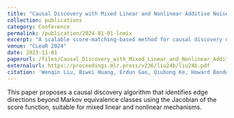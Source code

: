 ```yaml
---
title: "Causal Discovery with Mixed Linear and Nonlinear Additive Noise Models: A Scalable Approach"
collection: publications
category: Conference
permalink: /publication/2024-01-01-lnmix
excerpt: "A scalable score-matching-based method for causal discovery under mixed linear and nonlinear additive noise models."
venue: "CLeaR 2024"
date: 2023-11-01
paperurl: /files/Causal_Discovery_with_Mixed_Linear_and_Nonlinear_Additive_Noise_Models__A_Scalable_Approach.pdf
externalurl: https://proceedings.mlr.press/v236/liu24b/liu24b.pdf
citation: 'Wenqin Liu, Biwei Huang, Erdun Gao, Qiuhong Ke, Howard Bondell, Mingming Gong. "Causal Discovery with Mixed Linear and Nonlinear Additive Noise Models: A Scalable Approach." <i>CLeaR 2024</i>.'
---
```

This paper proposes a causal discovery algorithm that identifies edge directions beyond Markov equivalence classes using the Jacobian of the score function, suitable for mixed linear and nonlinear mechanisms.
